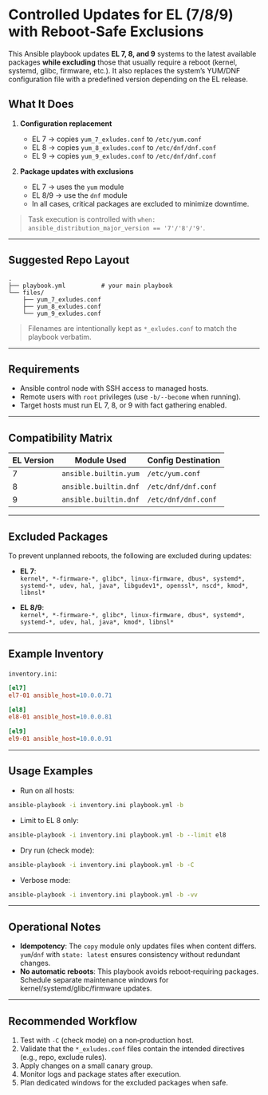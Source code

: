 # Controlled Updates for EL (7/8/9) with Reboot‑Safe Exclusions

This Ansible playbook updates **EL 7, 8, and 9** systems to the latest available packages **while excluding** those that usually require a reboot (kernel, systemd, glibc, firmware, etc.).
It also replaces the system’s YUM/DNF configuration file with a predefined version depending on the EL release.

## What It Does

1. **Configuration replacement**
   - EL 7 → copies `yum_7_exludes.conf` to `/etc/yum.conf`
   - EL 8 → copies `yum_8_exludes.conf` to `/etc/dnf/dnf.conf`
   - EL 9 → copies `yum_9_exludes.conf` to `/etc/dnf/dnf.conf`

2. **Package updates with exclusions**
   - EL 7 → uses the `yum` module
   - EL 8/9 → use the `dnf` module
   - In all cases, critical packages are excluded to minimize downtime.

> Task execution is controlled with `when: ansible_distribution_major_version == '7'/'8'/'9'`.

---

## Suggested Repo Layout

```
.
├── playbook.yml          # your main playbook
└── files/
    ├── yum_7_exludes.conf
    ├── yum_8_exludes.conf
    └── yum_9_exludes.conf
```
> Filenames are intentionally kept as `*_exludes.conf` to match the playbook verbatim.

---

## Requirements

- Ansible control node with SSH access to managed hosts.
- Remote users with `root` privileges (use `-b/--become` when running).
- Target hosts must run EL 7, 8, or 9 with fact gathering enabled.

---

## Compatibility Matrix

| EL Version | Module Used             | Config Destination  |
|--------------|-------------------------|---------------------|
| 7            | `ansible.builtin.yum`   | `/etc/yum.conf`     |
| 8            | `ansible.builtin.dnf`   | `/etc/dnf/dnf.conf` |
| 9            | `ansible.builtin.dnf`   | `/etc/dnf/dnf.conf` |

---

## Excluded Packages

To prevent unplanned reboots, the following are excluded during updates:

- **EL 7**:  
  `kernel*, *-firmware-*, glibc*, linux-firmware, dbus*, systemd*, systemd-*, udev, hal, java*, libgudev1*, openssl*, nscd*, kmod*, libnsl*`

- **EL 8/9**:  
  `kernel*, *-firmware-*, glibc*, linux-firmware, dbus*, systemd*, systemd-*, udev, hal, java*, kmod*, libnsl*`

---

## Example Inventory

`inventory.ini`:
```ini
[el7]
el7-01 ansible_host=10.0.0.71

[el8]
el8-01 ansible_host=10.0.0.81

[el9]
el9-01 ansible_host=10.0.0.91

```

---

## Usage Examples

- Run on all hosts:
```bash
ansible-playbook -i inventory.ini playbook.yml -b
```

- Limit to EL 8 only:
```bash
ansible-playbook -i inventory.ini playbook.yml -b --limit el8
```

- Dry run (check mode):
```bash
ansible-playbook -i inventory.ini playbook.yml -b -C
```

- Verbose mode:
```bash
ansible-playbook -i inventory.ini playbook.yml -b -vv
```

---

## Operational Notes

- **Idempotency**: The `copy` module only updates files when content differs. `yum`/`dnf` with `state: latest` ensures consistency without redundant changes.
- **No automatic reboots**: This playbook avoids reboot‑requiring packages. Schedule separate maintenance windows for kernel/systemd/glibc/firmware updates.

---

## Recommended Workflow

1. Test with `-C` (check mode) on a non‑production host.
2. Validate that the `*_exludes.conf` files contain the intended directives (e.g., repo, exclude rules).
3. Apply changes on a small canary group.
4. Monitor logs and package states after execution.
5. Plan dedicated windows for the excluded packages when safe.

